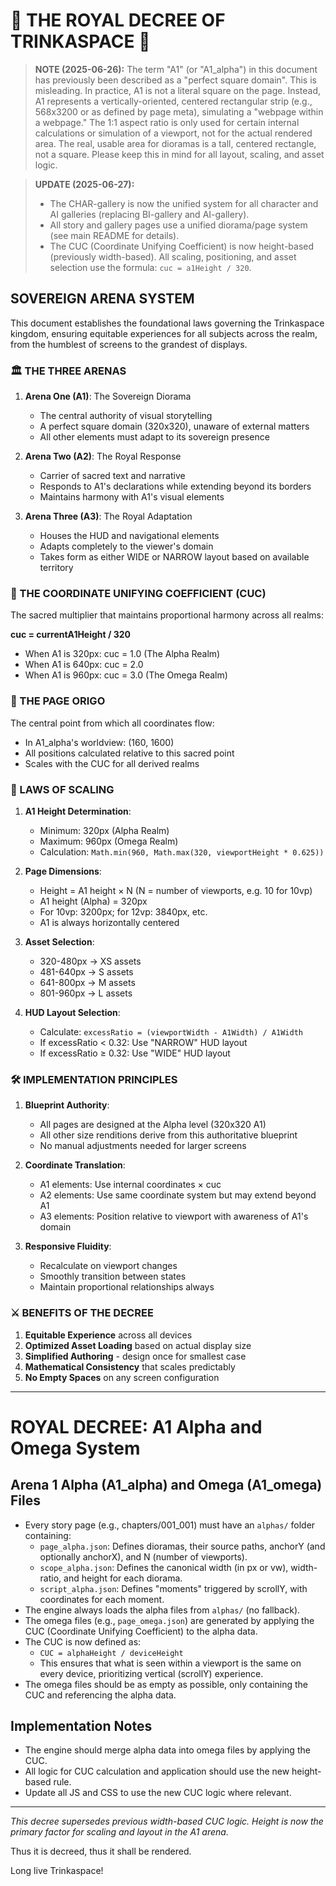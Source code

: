 # 👑 THE ROYAL DECREE OF TRINKASPACE 👑

> **NOTE (2025-06-26):**
> The term "A1" (or "A1_alpha") in this document has previously been described as a "perfect square domain". This is misleading. In practice, A1 is not a literal square on the page. Instead, A1 represents a vertically-oriented, centered rectangular strip (e.g., 568x3200 or as defined by page meta), simulating a "webpage within a webpage." The 1:1 aspect ratio is only used for certain internal calculations or simulation of a viewport, not for the actual rendered area. The real, usable area for dioramas is a tall, centered rectangle, not a square. Please keep this in mind for all layout, scaling, and asset logic.

> **UPDATE (2025-06-27):**
> - The CHAR-gallery is now the unified system for all character and AI galleries (replacing BI-gallery and AI-gallery).
> - All story and gallery pages use a unified diorama/page system (see main README for details).
> - The CUC (Coordinate Unifying Coefficient) is now height-based (previously width-based). All scaling, positioning, and asset selection use the formula: `cuc = a1Height / 320`.

## SOVEREIGN ARENA SYSTEM

This document establishes the foundational laws governing the Trinkaspace kingdom, ensuring equitable experiences for all subjects across the realm, from the humblest of screens to the grandest of displays.

### 🏛️ THE THREE ARENAS

1. **Arena One (A1)**: The Sovereign Diorama
   - The central authority of visual storytelling
   - A perfect square domain (320x320), unaware of external matters
   - All other elements must adapt to its sovereign presence

2. **Arena Two (A2)**: The Royal Response
   - Carrier of sacred text and narrative
   - Responds to A1's declarations while extending beyond its borders
   - Maintains harmony with A1's visual elements

3. **Arena Three (A3)**: The Royal Adaptation
   - Houses the HUD and navigational elements
   - Adapts completely to the viewer's domain
   - Takes form as either WIDE or NARROW layout based on available territory

### 📏 THE COORDINATE UNIFYING COEFFICIENT (CUC)

The sacred multiplier that maintains proportional harmony across all realms:

**cuc = currentA1Height / 320**

- When A1 is 320px: cuc = 1.0 (The Alpha Realm)
- When A1 is 640px: cuc = 2.0
- When A1 is 960px: cuc = 3.0 (The Omega Realm)

### 📌 THE PAGE ORIGO

The central point from which all coordinates flow:
- In A1_alpha's worldview: (160, 1600)
- All positions calculated relative to this sacred point
- Scales with the CUC for all derived realms

### 📜 LAWS OF SCALING

1. **A1 Height Determination**:
   - Minimum: 320px (Alpha Realm)
   - Maximum: 960px (Omega Realm)
   - Calculation: `Math.min(960, Math.max(320, viewportHeight * 0.625))`

2. **Page Dimensions**:
   - Height = A1 height × N (N = number of viewports, e.g. 10 for 10vp)
   - A1 height (Alpha) = 320px
   - For 10vp: 3200px; for 12vp: 3840px, etc.
   - A1 is always horizontally centered

3. **Asset Selection**:
   - 320-480px → XS assets
   - 481-640px → S assets
   - 641-800px → M assets
   - 801-960px → L assets

4. **HUD Layout Selection**:
   - Calculate: `excessRatio = (viewportWidth - A1Width) / A1Width`
   - If excessRatio < 0.32: Use "NARROW" HUD layout
   - If excessRatio ≥ 0.32: Use "WIDE" HUD layout

### 🛠️ IMPLEMENTATION PRINCIPLES

1. **Blueprint Authority**:
   - All pages are designed at the Alpha level (320x320 A1)
   - All other size renditions derive from this authoritative blueprint
   - No manual adjustments needed for larger screens

2. **Coordinate Translation**:
   - A1 elements: Use internal coordinates × cuc
   - A2 elements: Use same coordinate system but may extend beyond A1
   - A3 elements: Position relative to viewport with awareness of A1's domain

3. **Responsive Fluidity**:
   - Recalculate on viewport changes
   - Smoothly transition between states
   - Maintain proportional relationships always

### ⚔️ BENEFITS OF THE DECREE

1. **Equitable Experience** across all devices
2. **Optimized Asset Loading** based on actual display size
3. **Simplified Authoring** - design once for smallest case
4. **Mathematical Consistency** that scales predictably
5. **No Empty Spaces** on any screen configuration

---

# ROYAL DECREE: A1 Alpha and Omega System

## Arena 1 Alpha (A1_alpha) and Omega (A1_omega) Files

- Every story page (e.g., chapters/001_001) must have an `alphas/` folder containing:
  - `page_alpha.json`: Defines dioramas, their source paths, anchorY (and optionally anchorX), and N (number of viewports).
  - `scope_alpha.json`: Defines the canonical width (in px or vw), width-ratio, and height for each diorama.
  - `script_alpha.json`: Defines "moments" triggered by scrollY, with coordinates for each moment.
- The engine always loads the alpha files from `alphas/` (no fallback).
- The omega files (e.g., `page_omega.json`) are generated by applying the CUC (Coordinate Unifying Coefficient) to the alpha data.
- The CUC is now defined as:
  - `CUC = alphaHeight / deviceHeight`
  - This ensures that what is seen within a viewport is the same on every device, prioritizing vertical (scrollY) experience.
- The omega files should be as empty as possible, only containing the CUC and referencing the alpha data.

## Implementation Notes
- The engine should merge alpha data into omega files by applying the CUC.
- All logic for CUC calculation and application should use the new height-based rule.
- Update all JS and CSS to use the new CUC logic where relevant.

---

*This decree supersedes previous width-based CUC logic. Height is now the primary factor for scaling and layout in the A1 arena.*

Thus it is decreed, thus it shall be rendered.

Long live Trinkaspace!
